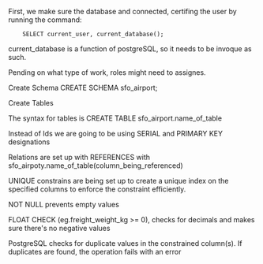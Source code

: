 First, we make sure the database and connected, certifing the user by running the command:

        SELECT current_user, current_database();

current_database is a function of postgreSQL, so it needs to be invoque as such.

Pending on what type of work, roles might need to assignes.

Create Schema
CREATE SCHEMA sfo_airport;

Create Tables

The syntax for tables is CREATE TABLE sfo_airport.name_of_table

Instead of Ids we are going to be using SERIAL and PRIMARY KEY designations

Relations are set up with REFERENCES with sfo_airpoty.name_of_table(column_being_referenced)

UNIQUE constrains are being set up to create a unique index on the specified columns to enforce the constraint efficiently.

NOT NULL prevents empty values

FLOAT CHECK (eg.freight_weight_kg >= 0), checks for decimals and makes sure there's no negative values

PostgreSQL checks for duplicate values in the constrained column(s). If duplicates are found, the operation fails with an error
